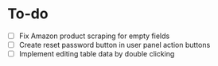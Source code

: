 # To-do

- [ ] Fix Amazon product scraping for empty fields
- [ ] Create reset password button in user panel action buttons
- [ ] Implement editing table data by double clicking
